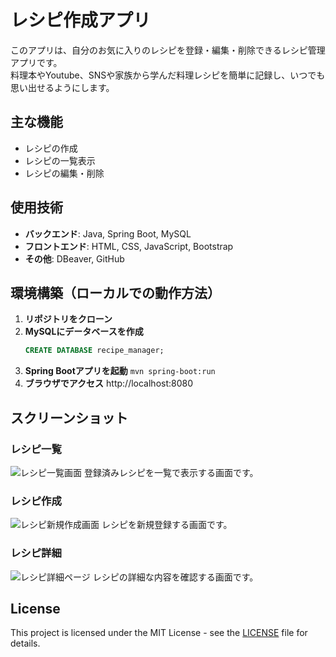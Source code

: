 # レシピ作成アプリ

このアプリは、自分のお気に入りのレシピを登録・編集・削除できるレシピ管理アプリです。  
料理本やYoutube、SNSや家族から学んだ料理レシピを簡単に記録し、いつでも思い出せるようにします。

## 主な機能
- レシピの作成
- レシピの一覧表示
- レシピの編集・削除

## 使用技術
- **バックエンド**: Java, Spring Boot, MySQL
- **フロントエンド**: HTML, CSS, JavaScript, Bootstrap
- **その他**: DBeaver, GitHub

## 環境構築（ローカルでの動作方法）
1. **リポジトリをクローン**
2. **MySQLにデータベースを作成**  
   ```sql
   CREATE DATABASE recipe_manager;  
3. **Spring Bootアプリを起動**
   `mvn spring-boot:run`
4. **ブラウザでアクセス**
   http://localhost:8080

## スクリーンショット
### レシピ一覧
![レシピ一覧画面](img/recipe-list.png)
登録済みレシピを一覧で表示する画面です。

### レシピ作成
![レシピ新規作成画面](img/recipe-create.png)
レシピを新規登録する画面です。

### レシピ詳細
![レシピ詳細ページ](img/recipe-detail.png)
レシピの詳細な内容を確認する画面です。

## License
This project is licensed under the MIT License - see the [LICENSE](./LICENSE) file for details.